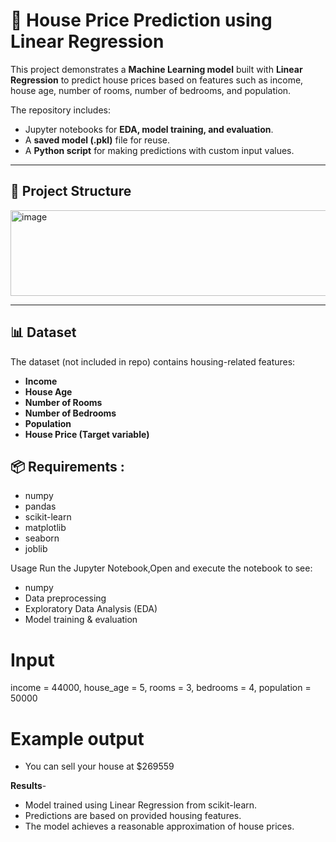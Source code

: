 # 🏡 House Price Prediction using Linear Regression

This project demonstrates a **Machine Learning model** built with **Linear Regression** to predict house prices based on features such as income, house age, number of rooms, number of bedrooms, and population.  

The repository includes:
- Jupyter notebooks for **EDA, model training, and evaluation**.
- A **saved model (.pkl)** file for reuse.
- A **Python script** for making predictions with custom input values.

---

## 📂 Project Structure
<img width="555" height="137" alt="image" src="https://github.com/user-attachments/assets/397a17d8-07b5-4f87-b5d9-0f81dc462af4" />


---

## 📊 Dataset
The dataset (not included in repo) contains housing-related features:
- **Income**
- **House Age**
- **Number of Rooms**
- **Number of Bedrooms**
- **Population**
- **House Price (Target variable)**

## 📦 Requirements :
- numpy
- pandas
- scikit-learn
- matplotlib
- seaborn
- joblib

Usage
Run the Jupyter Notebook,Open and execute the notebook to see:
- numpy
- Data preprocessing
- Exploratory Data Analysis (EDA)
- Model training & evaluation

# Input 
income = 44000,
house_age = 5,
rooms = 3,
bedrooms = 4,
population = 50000

# Example output
- You can sell your house at $269559

**Results**-
- Model trained using Linear Regression from scikit-learn.
- Predictions are based on provided housing features.
- The model achieves a reasonable approximation of house prices.
